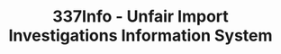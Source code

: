 ---
bigquery: https://console.cloud.google.com/bigquery?p=patents-public-data&d=usitc_investigations&page=dataset&project=sheets-management-319211
citation: US International Trade Commission 337Info Unfair Import Investigations Information
  System
contributors: US International Trade Comission
cost: None
description: US International Trade Commission 337Info Unfair Import Investigations
  Information System contains data on investigations done under Section 337. Section
  337 declares the infringement of certain statutory intellectual property rights
  and other forms of unfair competition in import trade to be unlawful practices.
  Most Section 337 investigations involve allegations of patent or registered trademark
  infringement.
documentation: FAQ and tutorial available on the site
last_edit: Mon, 04 Apr 2022 19:10:40 GMT
location: https://pubapps2.usitc.gov/337external/
maintained_by: US International Trade Comission
schema_fields: '[''complainant'', ''publication_number'', ''markmanHearing'', ''cafcAppeals'',
  ''finalIdOnViolationIssue'', ''finalDetViolation'', ''aljAssigned'', ''patentNumber'',
  ''respondent'', ''teoIdIssueDate'', ''issueDateOtherNonFinal'', ''dateComplaintFiled'',
  ''teoReliefGranted'', ''teoProceedingInvolved'', ''currentActiveALJ'', ''finalDetNoViolation'',
  ''dateOfPublicationFrNotice'', ''internalRemand'', ''startDateMarkmanHearing'',
  ''endDateMarkmanHearing'', ''docketNo'', ''gcAttorney'', ''finalIdOnViolationDue'',
  ''actualEndDateEvidHear'', ''htsNumbers'', ''dateCreated'', ''investigationType'',
  ''id'', ''patentNumbers'', ''title'', ''copyrightNumbers'', ''scheduledStartDateEvidHear'',
  ''currentStatus'', ''investigationNo'', ''investigationTermDate'', ''lastUpdated'',
  ''scheduledEndDateEvidHear'', ''invUnfairAct'', ''ouiiParticipation'', ''teoIdDueDate'',
  ''reportingRequirements'', ''actualStartDateEvidHear'', ''ouiiAttorney'', ''trademarkNumbers'',
  ''targetDate'']'
shortname: unfair_import_investigations
tags:
- import
- legal
- trade
timeframe: 2008-2021 (prior to 2008 downloadable as a JSON file)
title: 337Info - Unfair Import Investigations Information System
uuid: 2721f5ec-e599-4890-9265-9706719fc71e
---